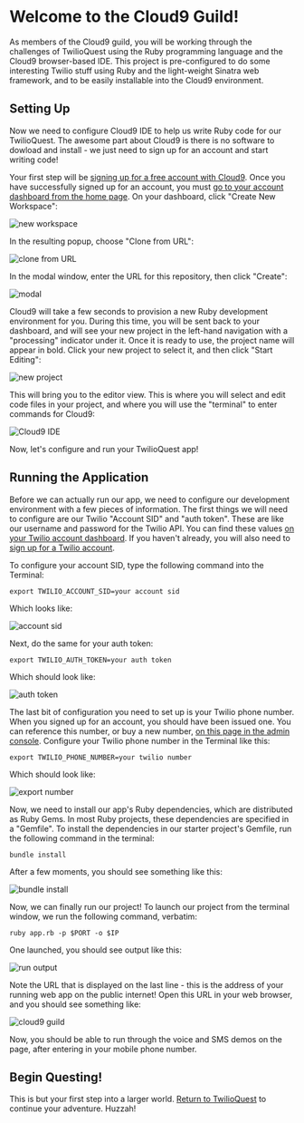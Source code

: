 # Welcome to the Cloud9 Guild!

As members of the Cloud9 guild, you will be working through the challenges of TwilioQuest using the Ruby programming language and the Cloud9 browser-based IDE.  This project is pre-configured to do some interesting Twilio stuff using Ruby and the light-weight Sinatra web framework, and to be easily installable into the Cloud9 environment.

## Setting Up

Now we need to configure Cloud9 IDE to help us write Ruby code for our TwilioQuest.  The awesome part about Cloud9 is there is no software to dowload and install - we just need to sign up for an account and start writing code!

Your first step will be [signing up for a free account with Cloud9](https://c9.io/site/pricing/).  Once you have successfully signed up for an account, you must [go to your account dashboard from the home page](https://c9.io/).  On your dashboard, click "Create New Workspace":

![new workspace](http://demo.kevinwhinnery.com/upload/Dashboard_-_Cloud9-20130827-075733.png)

In the resulting popup, choose "Clone from URL":

![clone from URL](http://demo.kevinwhinnery.com/upload/Fullscreen-20130827-080032.png?bustgithubcache=true)

In the modal window, enter the URL for this repository, then click "Create":

![modal](http://demo.kevinwhinnery.com/upload/Dashboard_-_Cloud9-20130827-080236.png)

Cloud9 will take a few seconds to provision a new Ruby development environment for you.  During this time, you will be sent back to your dashboard, and will see your new project in the left-hand navigation with a "processing" indicator under it.  Once it is ready to use, the project name will appear in bold.  Click your new project to select it, and then click "Start Editing":

![new project](http://demo.kevinwhinnery.com/upload/Dashboard_-_Cloud9-20130827-080457.png)

This will bring you to the editor view.  This is where you will select and edit code files in your project, and where you will use the "terminal" to enter commands for Cloud9:

![Cloud9 IDE](http://demo.kevinwhinnery.com/upload/starter-cloud9_-_Cloud9-20130827-081045.png)

Now, let's configure and run your TwilioQuest app!

## Running the Application
Before we can actually run our app, we need to configure our development environment with a few pieces of information.  The first things we will need to configure are our Twilio "Account SID" and "auth token".  These are like our username and password for the Twilio API.  You can find these values [on your Twilio account dashboard](https://www.twilio.com/user/account).  If you haven't already, you will also need to [sign up for a Twilio account](https://www.twilio.com/try-twilio).

To configure your account SID, type the following command into the Terminal:

    export TWILIO_ACCOUNT_SID=your account sid

Which looks like:

![account sid](http://demo.kevinwhinnery.com/upload/starter-cloud9_-_Cloud9-20130827-081747.png)

Next, do the same for your auth token:

    export TWILIO_AUTH_TOKEN=your auth token

Which should look like:

![auth token](http://demo.kevinwhinnery.com/upload/starter-cloud9_-_Cloud9-20130827-081944.png)

The last bit of configuration you need to set up is your Twilio phone number.  When you signed up for an account, you should have been issued one.  You can reference this number, or buy a new number, [on this page in the admin console](https://www.twilio.com/user/account/phone-numbers/incoming).  Configure your Twilio phone number in the Terminal like this:

    export TWILIO_PHONE_NUMBER=your twilio number

Which should look like:

![export number](http://demo.kevinwhinnery.com/upload/starter-cloud9_-_Cloud9-20130827-085227.png)

Now, we need to install our app's Ruby dependencies, which are distributed as Ruby Gems.  In most Ruby projects, these dependencies are specified in a "Gemfile".  To install the dependencies in our starter project's Gemfile, run the following command in the terminal:

    bundle install

After a few moments, you should see something like this:

![bundle install](http://demo.kevinwhinnery.com/upload/starter-cloud9_-_Cloud9-20130827-085515.png)

Now, we can finally run our project!  To launch our project from the terminal window, we run the following command, verbatim:

    ruby app.rb -p $PORT -o $IP

One launched, you should see output like this:

![run output](http://demo.kevinwhinnery.com/upload/starter-cloud9_-_Cloud9-20130827-090805.png)

Note the URL that is displayed on the last line - this is the address of your running web app on the public internet!  Open this URL in your web browser, and you should see something like:

![cloud9 guild](http://demo.kevinwhinnery.com/upload/Welcome_to_the_Cloud9_Guild%21-20130827-090940.png)

Now, you should be able to run through the voice and SMS demos on the page, after entering in your mobile phone number.

## Begin Questing!
This is but your first step into a larger world.  [Return to TwilioQuest](http://quest.twilio.com) to continue your adventure.  Huzzah!

